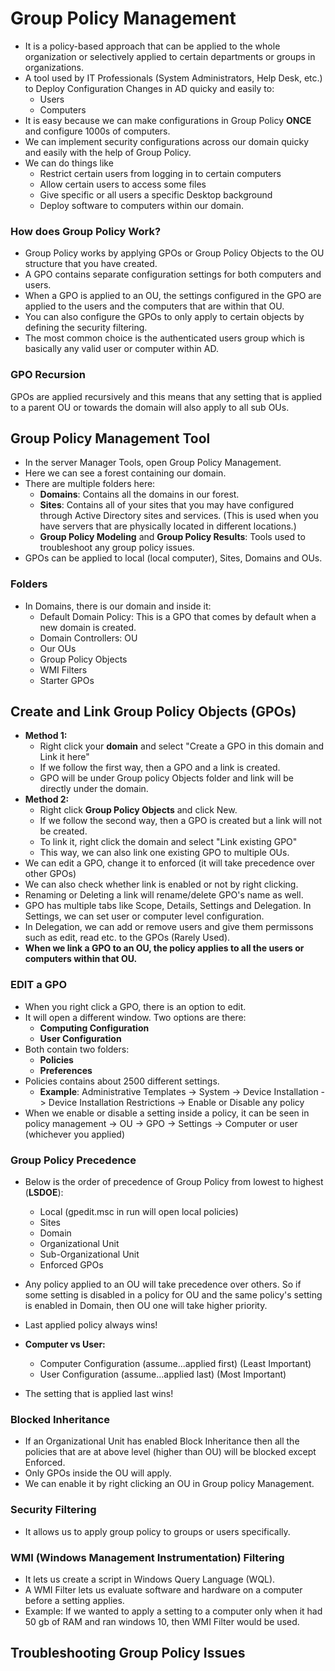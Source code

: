 # Group Policy Management
- It is a policy-based approach that can be applied to the whole organization or selectively applied to certain departments or groups in organizations.
- A tool used by IT Professionals (System Administrators, Help Desk, etc.) to Deploy Configuration Changes in AD quicky and easily to:
  - Users
  - Computers
- It is easy because we can make configurations in Group Policy **ONCE** and configure 1000s of computers.
- We can implement security configurations across our domain quicky and easily with the help of Group Policy.
- We can do things like
  - Restrict certain users from logging in to certain computers
  - Allow certain users to access some files
  - Give specific or all users a specific Desktop background
  - Deploy software to computers within our domain.

### How does Group Policy Work?
- Group Policy works by applying GPOs or Group Policy Objects to the OU structure that you have created.
- A GPO contains separate configuration settings for both computers and users.
- When a GPO is applied to an OU, the settings configured in the GPO are applied to the users and the computers that are within that OU.
- You can also configure the GPOs to only apply to certain objects by defining the security filtering.
- The most common choice is the authenticated users group which is basically any valid user or computer within AD.

### GPO Recursion
GPOs are applied recursively and this means that any setting that is applied to a parent OU or towards the domain will also apply to all sub OUs. 

## Group Policy Management Tool
- In the server Manager Tools, open Group Policy Management.
- Here we can see a forest containing our domain.
- There are multiple folders here:
  - **Domains**: Contains all the domains in our forest. 
  - **Sites**: Contains all of your sites that you may have configured through Active Directory sites and services. (This is used when you have servers that are physically located in different locations.)
  - **Group Policy Modeling** and **Group Policy Results**: Tools used to troubleshoot any group policy issues.
- GPOs can be applied to local (local computer), Sites, Domains and OUs.
  
### Folders
- In Domains, there is our domain and inside it:
  - Default Domain Policy: This is a GPO that comes by default when a new domain is created.
  - Domain Controllers: OU
  - Our OUs
  - Group Policy Objects
  - WMI Filters
  - Starter GPOs
  
## Create and Link Group Policy Objects (GPOs)
- **Method 1:**
  - Right click your **domain** and select "Create a GPO in this domain and Link it here"
  - If we follow the first way, then a GPO and a link is created.
  - GPO will be under Group policy Objects folder and link will be directly under the domain.
- **Method 2:**
  - Right click **Group Policy Objects** and click New.
  - If we follow the second way, then a GPO is created but a link will not be created.
  - To link it, right click the domain and select "Link existing GPO"
  - This way, we can also link one existing GPO to multiple OUs.
- We can edit a GPO, change it to enforced (it will take precedence over other GPOs)
- We can also check whether link is enabled or not by right clicking.
- Renaming or Deleting a link will rename/delete GPO's name as well.
- GPO has multiple tabs like Scope, Details, Settings and Delegation. In Settings, we can set user or computer level configuration.
- In Delegation, we can add or remove users and give them permissons such as edit, read etc. to the GPOs (Rarely Used).
- **When we link a GPO to an OU, the policy applies to all the users or computers within that OU.**

### EDIT a GPO
- When you right click a GPO, there is an option to edit.
- It will open a different window. Two options are there:
  - **Computing Configuration**
  - **User Configuration**
- Both contain two folders:
  - **Policies**
  - **Preferences**
- Policies contains about 2500 different settings.
  - **Example**: Administrative Templates -> System -> Device Installation -> Device Installation Restrictions  -> Enable or Disable any policy
- When we enable or disable a setting inside a policy, it can be seen in policy management -> OU -> GPO -> Settings -> Computer or user (whichever you applied) 

### Group Policy Precedence
- Below is the order of precedence of Group Policy from lowest to highest (**LSDOE**):
  - Local (gpedit.msc in run will open local policies)
  - Sites
  - Domain
  - Organizational Unit
  - Sub-Organizational Unit
  - Enforced GPOs
    
- Any policy applied to an OU will take precedence over others. So if some setting is disabled in a policy for OU and the same policy's setting is enabled in Domain, then OU one will take higher priority.
- Last applied policy always wins!

- **Computer vs User:**
  - Computer Configuration   (assume...applied first)  (Least Important)
  - User Configuration       (assume...applied last)   (Most Important)
- The setting that is applied last wins!

### Blocked Inheritance
- If an Organizational Unit has enabled Block Inheritance then all the policies that are at above level (higher than OU) will be blocked except Enforced.
- Only GPOs inside the OU will apply.
- We can enable it by right clicking an OU in Group policy Management.

### Security Filtering
- It allows us to apply group policy to groups or users specifically.

### WMI (Windows Management Instrumentation) Filtering
- It lets us create a script in Windows Query Language (WQL).
- A WMI Filter lets us evaluate software and hardware on a computer before a setting applies.
- Example: If we wanted to apply a setting to a computer only when it had 50 gb of RAM and ran windows 10, then WMI Filter would be used.

## Troubleshooting Group Policy Issues
